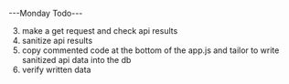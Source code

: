 ---Monday Todo---

<!-- 1. create 3 database tables -->
<!-- 2. verify table creation -->
3. make a get request and check api results
4. sanitize api results
5. copy commented code at the bottom of the app.js and tailor to write sanitized api data into the db
6. verify written data